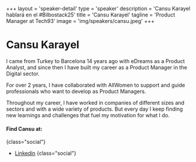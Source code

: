 +++
layout = 'speaker-detail'
type = 'speaker'
description = 'Cansu Karayel hablará en el #Bilbostack25'
title = 'Cansu Karayel'
tagline = 'Product Manager at Tech93'
image = 'img/speakers/cansu.jpeg'
+++
# Cansu Karayel

I came from Turkey to Barcelona 14 years ago with eDreams as a Product Analyst, and since then I have built my career as a Product Manager in the Digital sector.  

For over 2 years, I have collaborated with AllWomen to support and guide professionals who want to develop as Product Managers.  

Throughout my career, I have worked in companies of different sizes and sectors and with a wide variety of products. But every day I keep finding new learnings and challenges that fuel my motivation for what I do.

#### Find Cansu at:
{class="social"}
* [Linkedin](https://www.linkedin.com/in/cansukarayel/)
  {class="social"}